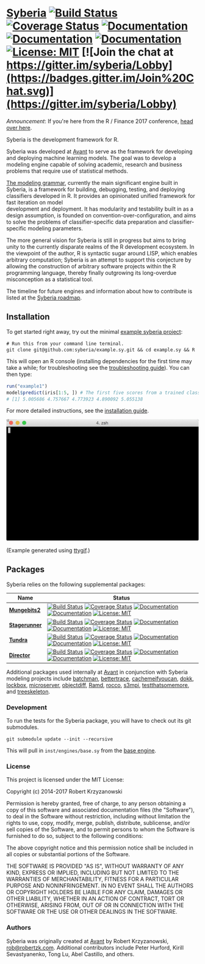 [Syberia](http://syberia.io) [![Build Status](https://travis-ci.org/syberia/syberia.svg?branch=master)](https://travis-ci.org/syberia/syberia) [![Coverage Status](https://coveralls.io/repos/syberia/syberia/badge.svg?branch=master)](https://coveralls.io/r/syberia/syberia) [![Documentation](https://img.shields.io/badge/guide-%E2%9C%93-ff69b4.svg)](http://syberia.io/docs) [![Documentation](https://img.shields.io/badge/docs-%E2%9C%93-900c3f.svg)](http://syberia.io/docs/packages) [![Documentation](https://img.shields.io/badge/rocco-%E2%9C%93-blue.svg)](http://syberia.github.io/syberia/) [![License: MIT](https://img.shields.io/badge/License-MIT-yellow.svg)](https://github.com/syberia/syberia/blob/master/LICENSE) [![Join the chat at https://gitter.im/syberia/Lobby](https://badges.gitter.im/Join%20Chat.svg)](https://gitter.im/syberia/Lobby) 
===========

*Announcement*: If you're here from the R / Finance 2017 conference, 
[head over here](https://github.com/robertzk/rfinance17).

Syberia is the development framework for R.

Syberia was developed at [Avant](https://github.com/avantcredit) to
serve as the framework for developing and deploying machine learning models.
The goal was to develop a modeling engine capable of solving academic,
research and business problems that require use of statistical methods.

[The modeling grammar](http://github.com/syberia/modeling.sy),
currently the main significant engine built in Syberia, is a
framework for building, debugging, testing, and deploying classifiers developed in R.
It provides an opinionated unified framework for fast iteration on model  
development and deployment. It has modularity and testability built in
as a design assumption, is founded on convention-over-configuration,
and aims to solve the problems of classifier-specific data preparation and
classifier-specific modeling parameters.

The more general vision for Syberia is still in progress but aims
to bring unity to the currently disparate realms of the R development ecosystem.
In the viewpoint of the author, R is syntactic sugar around LISP, which enables arbitrary computation;
Syberia is an attempt to support this conjecture by allowing the
construction of arbitrary software projects within the R programming language,
thereby finally outgrowing its long-overdue misconception as a statistical tool.

The timeline for future engines and information about how
to contribute is listed at the [Syberia roadmap](http://syberia.io/roadmap).

## Installation

To get started right away, try out the minimal
[example syberia project](https://github.com/syberia/example.sy):

```
# Run this from your command line terminal.
git clone git@github.com:syberia/example.sy.git && cd example.sy && R
```

This will open an R console (installing dependencies for the first time may take a while;
for troubleshooting see the [troubleshooting guide](http://syberia.io/trouble)).
You can then type:

```r
run("example1")
model$predict(iris[1:5, ]) # The first five scores from a trained classifier.
# [1] 5.005686 4.757667 4.773923 4.890092 5.055138
```

For more detailed instructions, see the [installation guide](http://syberia.io/docs).

![Minimal syberia example](inst/images/simple_run_example.gif)

(Example generated using [ttygif](https://github.com/icholy/ttygif).)

## Packages

Syberia relies on the following supplemental packages:

| Name | Status |
| ---- | -----  |
| [**Mungebits2**](https://github.com/syberia/mungebits2) | [![Build Status](https://travis-ci.org/syberia/mungebits2.svg?branch=master)](https://travis-ci.org/syberia/mungebits2) [![Coverage Status](https://coveralls.io/repos/syberia/mungebits2/badge.svg?branch=master&service=github)](https://coveralls.io/r/syberia/mungebits2)  [![Documentation](https://img.shields.io/badge/docs-%E2%9C%93-900c3f.svg)](http://syberia.io/docs/packages/mungebits2) [![Documentation](https://img.shields.io/badge/rocco-%E2%9C%93-blue.svg)](http://syberia.github.io/mungebits2/) [![License: MIT](https://img.shields.io/badge/License-MIT-yellow.svg)](https://github.com/syberia/syberia/blob/master/LICENSE) |
| [**Stagerunner**](https://github.com/syberia/stagerunner) | [![Build Status](https://travis-ci.org/syberia/stagerunner.svg?branch=master)](https://travis-ci.org/syberia/stagerunner) [![Coverage Status](https://img.shields.io/coveralls/syberia/stagerunner.svg)](https://coveralls.io/r/syberia/stagerunner) [![Documentation](https://img.shields.io/badge/docs-%E2%9C%93-900c3f.svg)](http://syberia.io/docs/packages/stagerunner) [![Documentation](https://img.shields.io/badge/rocco-%E2%9C%93-blue.svg)](http://syberia.github.io/stagerunner/) [![License: MIT](https://img.shields.io/badge/License-MIT-yellow.svg)](https://github.com/syberia/syberia/blob/master/LICENSE) |
| [**Tundra**](https://github.com/syberia/tundra) | [![Build Status](https://img.shields.io/travis/syberia/tundra.svg)](https://travis-ci.org/syberia/tundra) [![Coverage Status](https://coveralls.io/repos/github/syberia/tundra/badge.svg?branch=master)](https://coveralls.io/r/syberia/tundra) [![Documentation](https://img.shields.io/badge/docs-%E2%9C%93-900c3f.svg)](http://syberia.io/docs/packages/tundra) [![Documentation](https://img.shields.io/badge/rocco-%E2%9C%93-blue.svg)](http://syberia.github.io/tundra/) [![License: MIT](https://img.shields.io/badge/License-MIT-yellow.svg)](https://github.com/syberia/syberia/blob/master/LICENSE)   |
| [**Director**](https://github.com/syberia/director) | [![Build Status](https://travis-ci.org/syberia/director.svg?branch=master)](https://travis-ci.org/syberia/director) [![Coverage Status](https://coveralls.io/repos/github/syberia/director/badge.svg?branch=master)](https://coveralls.io/r/syberia/director) [![Documentation](https://img.shields.io/badge/docs-%E2%9C%93-900c3f.svg)](http://syberia.io/docs/packages/director) [![Documentation](https://img.shields.io/badge/rocco-%E2%9C%93-blue.svg)](http://syberia.github.io/director/) [![License: MIT](https://img.shields.io/badge/License-MIT-yellow.svg)](https://github.com/syberia/syberia/blob/master/LICENSE)  |

Additional packages used internally at [Avant](https://github.com/avantcredit)
in conjunction with Syberia modeling projects include
[batchman](https://github.com/peterhurford/batchman),
[bettertrace](https://github.com/robertzk/bettertrace),
[cachemeifyoucan](https://github.com/robertzk/cachemeifyoucan),
[dokk](https://github.com/kirillseva/dokk),
[lockbox](https://github.com/robertzk/lockbox),
[microserver](https://github.com/robertzk/microserver),
[objectdiff](https://github.com/robertzk/objectdiff),
[Ramd](https://github.com/robertzk/Ramd),
[rocco](https://github.com/robertzk/rocco),
[s3mpi](https://github.com/robertzk/s3mpi),
[testthatsomemore](https://github.com/robertzk/testthatsomemore), and
[treeskeleton](https://github.com/robertzk/treeskeleton).

### Development

To run the tests for the Syberia package, you will have to check
out its git submodules.

```
git submodule update --init --recursive
```

This will pull in `inst/engines/base.sy` from the [base engine](http://github.com/syberia/base.sy).

### License

This project is licensed under the MIT License:

Copyright (c) 2014-2017 Robert Krzyzanowski

Permission is hereby granted, free of charge, to any person obtaining
a copy of this software and associated documentation files (the
"Software"), to deal in the Software without restriction, including
without limitation the rights to use, copy, modify, merge, publish,
distribute, sublicense, and/or sell copies of the Software, and to
permit persons to whom the Software is furnished to do so, subject to
the following conditions:

The above copyright notice and this permission notice shall be included
in all copies or substantial portions of the Software.

THE SOFTWARE IS PROVIDED "AS IS", WITHOUT WARRANTY OF ANY KIND,
EXPRESS OR IMPLIED, INCLUDING BUT NOT LIMITED TO THE WARRANTIES OF
MERCHANTABILITY, FITNESS FOR A PARTICULAR PURPOSE AND NONINFRINGEMENT.
IN NO EVENT SHALL THE AUTHORS OR COPYRIGHT HOLDERS BE LIABLE FOR ANY
CLAIM, DAMAGES OR OTHER LIABILITY, WHETHER IN AN ACTION OF CONTRACT,
TORT OR OTHERWISE, ARISING FROM, OUT OF OR IN CONNECTION WITH THE
SOFTWARE OR THE USE OR OTHER DEALINGS IN THE SOFTWARE.

### Authors

Syberia was originally created at [Avant](https://github.com/avantcredit)
by Robert Krzyzanowski, rob@robertzk.com. Additional contributors
include Peter Hurford, Kirill Sevastyanenko, Tong Lu, Abel Castillo, and others.

